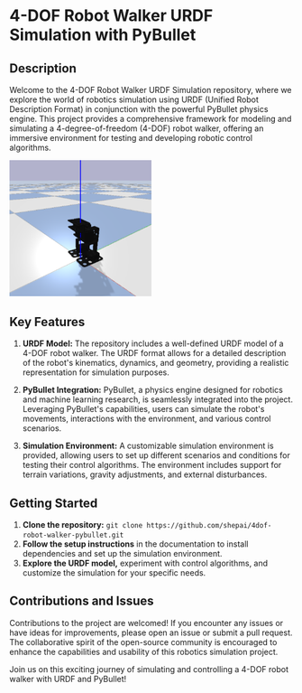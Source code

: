# 4-DOF Robot Walker URDF Simulation with PyBullet

## Description

Welcome to the 4-DOF Robot Walker URDF Simulation repository, where we explore the world of robotics simulation using URDF (Unified Robot Description Format) in conjunction with the powerful PyBullet physics engine. This project provides a comprehensive framework for modeling and simulating a 4-degree-of-freedom (4-DOF) robot walker, offering an immersive environment for testing and developing robotic control algorithms.

<img width=50% src="https://github.com/shepai/Sim-Biped-Walker/blob/main/assets/simulation.png?raw=true">

## Key Features

1. **URDF Model:** The repository includes a well-defined URDF model of a 4-DOF robot walker. The URDF format allows for a detailed description of the robot's kinematics, dynamics, and geometry, providing a realistic representation for simulation purposes.

2. **PyBullet Integration:** PyBullet, a physics engine designed for robotics and machine learning research, is seamlessly integrated into the project. Leveraging PyBullet's capabilities, users can simulate the robot's movements, interactions with the environment, and various control scenarios.

3. **Simulation Environment:** A customizable simulation environment is provided, allowing users to set up different scenarios and conditions for testing their control algorithms. The environment includes support for terrain variations, gravity adjustments, and external disturbances.


## Getting Started

1. **Clone the repository:** `git clone https://github.com/shepai/4dof-robot-walker-pybullet.git`
2. **Follow the setup instructions** in the documentation to install dependencies and set up the simulation environment.
3. **Explore the URDF model,** experiment with control algorithms, and customize the simulation for your specific needs.

## Contributions and Issues

Contributions to the project are welcomed! If you encounter any issues or have ideas for improvements, please open an issue or submit a pull request. The collaborative spirit of the open-source community is encouraged to enhance the capabilities and usability of this robotics simulation project.

Join us on this exciting journey of simulating and controlling a 4-DOF robot walker with URDF and PyBullet!
